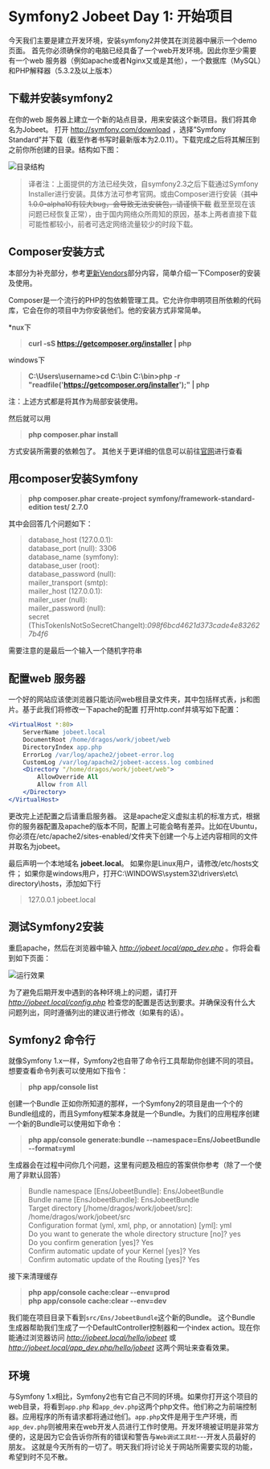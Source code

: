 # Symfony2 Jobeet Day 1: 开始项目

今天我们主要是建立开发环境，安装symfony2并使其在浏览器中展示一个demo页面。
首先你必须确保你的电脑已经具备了一个web开发环境。因此你至少需要有一个web 服务器（例如apache或者Nginx又或是其他），一个数据库（MySQL）和PHP解释器（5.3.2及以上版本）

## 下载并安装symfony2

在你的web 服务器上建立一个新的站点目录，用来安装这个新项目。我们将其命名为Jobeet。
打开 http://symfony.com/download ，选择”Symfony Standard”并下载（截至作者书写时最新版本为2.0.11）。下载完成之后将其解压到之前你所创建的目录。结构如下图： 
 
![目录结构](http://www.ens.ro/wp-content/uploads/2012/03/jobeet_screen_001.png)

> 译者注：上面提供的方法已经失效，自symfony2.3之后下载通过Symfony Installer进行安装。具体方法可参考官网。或由Composer进行安装（~~其中1.0.0-alpha10有较大bug，会导致无法安装包，请谨慎下载~~ 截至至现在该问题已经恢复正常），由于国内网络众所周知的原因，基本上两者直接下载可能性都较小，前者可选定网络流量较少的时段下载。

## Composer安装方式
本部分为补充部分，参考[更新Vendors](http://intelligentbee.com/blog/2013/08/07/symfony2-jobeet-day-1-starting-up-the-project/)部分内容，简单介绍一下Composer的安装及使用。

Composer是一个流行的PHP的包依赖管理工具。它允许你申明项目所依赖的代码库，它会在你的项目中为你安装他们。他的安装方式非常简单。

*nux下
> **curl -sS https://getcomposer.org/installer | php**

windows下
> **C:\Users\username>cd C:\bin
C:\bin>php -r "readfile('https://getcomposer.org/installer');" | php**

注：上述方式都是将其作为局部安装使用。

然后就可以用
> **php composer.phar install**

方式安装所需要的依赖包了。
其他关于更详细的信息可以前往[官网](http://docs.phpcomposer.com/)进行查看

## 用composer安装Symfony

> **php composer.phar create-project symfony/framework-standard-edition test/ 2.7.0**

其中会回答几个问题如下：
> database_host (127.0.0.1):  
database_port (null): 3306  
database_name (symfony):  
database_user (root):  
database_password (null):  
mailer_transport (smtp):  
mailer_host (127.0.0.1):  
mailer_user (null):  
mailer_password (null):  
secret (ThisTokenIsNotSoSecretChangeIt):*098f6bcd4621d373cade4e832627b4f6*  

需要注意的是最后一个输入一个随机字符串


## 配置web 服务器

一个好的网站应该使浏览器只能访问web根目录文件夹，其中包括样式表，js和图片。基于此我们将修改一下apache的配置
打开http.conf并填写如下配置：
```apache
<VirtualHost *:80>
    ServerName jobeet.local
    DocumentRoot /home/dragos/work/jobeet/web
    DirectoryIndex app.php
    ErrorLog /var/log/apache2/jobeet-error.log
    CustomLog /var/log/apache2/jobeet-access.log combined
    <Directory "/home/dragos/work/jobeet/web">
        AllowOverride All
        Allow from All
    </Directory>
</VirtualHost>
```

更改完上述配置之后请重启服务器。
这是apache定义虚拟主机的标准方式，根据你的服务器配置及apache的版本不同，配置上可能会略有差异。比如在Ubuntu，你必须在/etc/apache2/sites-enabled/文件夹下创建一个与上述内容相同的文件并取名为jobeet。

最后声明一个本地域名 **jobeet.local**。
如果你是Linux用户，请修改/etc/hosts文件；
如果你是windows用户，打开C:\WINDOWS\system32\drivers\etc\ directory\hosts，添加如下行

> 127.0.0.1 jobeet.local

## 测试Symfony2安装

重启apache，然后在浏览器中输入 *http://jobeet.local/app_dev.php* 。你将会看到如下页面：

![运行效果](http://www.ens.ro/wp-content/uploads/2012/03/jobeet_screen_002.png) 


为了避免后期开发中遇到的各种环境上的问题，请打开 *http://jobeet.local/config.php* 检查您的配置是否达到要求。并确保没有什么大问题列出，同时遵循列出的建议进行修改（如果有的话）。


## Symfony2 命令行
就像Symfony 1.x一样，Symfony2也自带了命令行工具帮助你创建不同的项目。想要查看命令列表可以使用如下指令：

> **php app/console list**

创建一个Bundle
正如你所知道的那样，一个Symfony2的项目是由一个个的Bundle组成的，而且Symfony框架本身就是一个Bundle。为我们的应用程序创建一个新的Bundle可以使用如下命令：

> **php app/console generate:bundle --namespace=Ens/JobeetBundle --format=yml**

生成器会在过程中问你几个问题，这里有问题及相应的答案供你参考（除了一个使用了非默认回答）

> Bundle namespace [Ens/JobeetBundle]: Ens/JobeetBundle  
Bundle name [EnsJobeetBundle]: EnsJobeetBundle  
Target directory [/home/dragos/work/jobeet/src]:  
/home/dragos/work/jobeet/src  
Configuration format (yml, xml, php, or annotation) [yml]: yml  
Do you want to generate the whole directory structure [no]? yes  
Do you confirm generation [yes]? Yes  
Confirm automatic update of your Kernel [yes]? Yes  
Confirm automatic update of the Routing [yes]? Yes  

接下来清理缓存


> **php app/console cache:clear --env=prod  
php app/console cache:clear --env=dev**


我们能在项目目录下看到`src/Ens/JobeetBundle`这个新的Bundle。
这个Bundle生成器帮助我们生成了一个DefaultController控制器和一个index action。现在你能通过浏览器访问 *http://jobeet.local/hello/jobeet* 或 *http://jobeet.local/app_dev.php/hello/jobeet* 这两个网址来查看效果。


## 环境
与Symfony 1.x相比，Symfony2也有它自己不同的环境。如果你打开这个项目的web目录，将看到`app.php` 和`app_dev.php`这两个php文件。他们称之为前端控制器。应用程序的所有请求都将通过他们。`app.php`文件是用于生产环境，而`app_dev.php`则被用来在web开发人员进行工作时使用。开发环境被证明是非常方便的，这是因为它会告诉你所有的错误和警告与`Web调试工具栏`---开发人员最好的朋友。
这就是今天所有的一切了。明天我们将讨论关于网站所需要实现的功能，希望到时不见不散。
